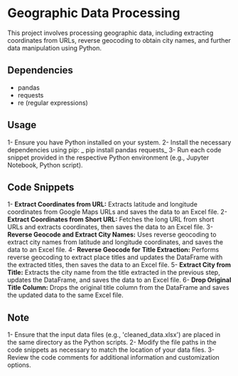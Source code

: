 # Geographic Data Processing

This project involves processing geographic data, including extracting coordinates from URLs, reverse geocoding to obtain city names, and further data manipulation using Python.

## **Dependencies**
- pandas
- requests
- re (regular expressions)

## **Usage**
1- Ensure you have Python installed on your system.
2- Install the necessary dependencies using pip:
   _ pip install pandas requests_
3- Run each code snippet provided in the respective Python environment (e.g., Jupyter Notebook, Python script).

## **Code Snippets**

1- **Extract Coordinates from URL:** Extracts latitude and longitude coordinates from Google Maps URLs and saves the data to an Excel file.
2- **Extract Coordinates from Short URL:** Fetches the long URL from short URLs and extracts coordinates, then saves the data to an Excel file.
3- **Reverse Geocode and Extract City Names:** Uses reverse geocoding to extract city names from latitude and longitude coordinates, and saves the data to an Excel file.
4- **Reverse Geocode for Title Extraction:** Performs reverse geocoding to extract place titles and updates the DataFrame with the extracted titles, then saves the data to an Excel file.
5- **Extract City from Title:** Extracts the city name from the title extracted in the previous step, updates the DataFrame, and saves the data to an Excel file.
6- **Drop Original Title Column:** Drops the original title column from the DataFrame and saves the updated data to the same Excel file.

## **Note**
1- Ensure that the input data files (e.g., 'cleaned_data.xlsx') are placed in the same directory as the Python scripts.
2- Modify the file paths in the code snippets as necessary to match the location of your data files.
3- Review the code comments for additional information and customization options.
